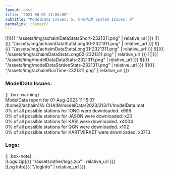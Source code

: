 ```yaml
---
layout: post
title: "2023-08-01 11:00:00"
subtitle: "ModelData Issues: 5; A-CHAIM System Issues: 0"
permalink: /latest/
---
```


![]({{ "/assets/img/achaimDataStatsShort-2321311.png" | relative_url }})
![]({{ "/assets/img/achaimDataStatsLong00-2321311.png" | relative_url }})
![]({{ "/assets/img/achaimDataStatsLong01-2321311.png" | relative_url }})
![]({{ "/assets/img/achaimDataStatsLong02-2321311.png" | relative_url }})
![]({{ "/assets/img/modelDataDataStats-2321311.png" | relative_url }})
![]({{ "/assets/img/modelDataStationStats-2321311.png" | relative_url }})
![]({{ "/assets/img/achaimRunTime-2321311.png" | relative_url }})


### ModelData Issues:  
  
{: .box-warning}  
 ModelData report for 01-Aug-2023 11:15:07   
 /home2/achaim1/A-CHAIM/modelData/2023/213/11/modelData.mat   
 0% of all possible stations for IONO were downloaded. x999   
 0% of all possible stations for JASON were downloaded. x20   
 0% of all possible stations for KASI were downloaded. x4004   
 0% of all possible stations for QGN were downloaded. x102   
 0% of all possible stations for KARTVERKET were downloaded. x3713   
  


### Logs:  
  
{: .box-note}  
[Logs.zip]({{ "/assets/other/logs.zip" | relative_url }})  
[Log Info]({{ "/logInfo" | relative_url }})  
